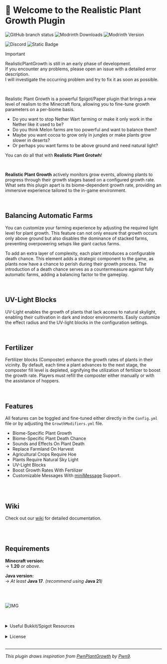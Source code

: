 # 👋 Welcome to the Realistic Plant Growth Plugin

![GitHub branch status](https://img.shields.io/github/checks-status/Happy-Hop7/RealisticPlantGrowth/master?style=for-the-badge)
![Modrinth Downloads](https://img.shields.io/modrinth/dt/TcGxLk2t?style=for-the-badge&logo=modrinth&logoSize=auto&link=https%3A%2F%2Fmodrinth.com%2Fplugin%2Frealistic-plant-growth)
![Modrinth Version](https://img.shields.io/modrinth/v/TcGxLk2t?style=for-the-badge&link=https%3A%2F%2Fmodrinth.com%2Fplugin%2Frealistic-plant-growth%2Fversion%2Flatest)

![Discord](https://img.shields.io/discord/1241334817098956851?style=for-the-badge&logo=discord&link=https%3A%2F%2Fdiscord.gg%2FPgUhUNGu2A)
![Static Badge](https://img.shields.io/badge/wiki-RealisticPlantGrowth?style=for-the-badge&logo=gitbook&labelColor=gray&color=c73636&link=https%3A%2F%2Fdocs.nightevolution.de%2F)



> [!IMPORTANT]
> RealisticPlantGrowth is still in an early phase of development. <br>
> If you encounter any problems, please open an issue with a detailed error description. <br>
> I will investigate the occurring problem and try to fix it as soon as possible.

<br>

Realistic Plant Growth is a powerful Spigot/Paper plugin that brings a new level of realism to
the Minecraft flora, allowing you to fine-tune growth parameters on a per-biome basis.

- Do you want to stop Nether Wart farming or make it only work in the Nether like it used to be?
- Do you think Melon farms are too powerful and want to balance them?
- Maybe you want cocoa to grow only in jungles or make plants grow slower in deserts?
- Or perhaps you want farms to be above ground and need natural light?

You can do all that with **Realistic Plant Grotwh**!


<br>

**Realistic Plant Growth** actively monitors grow events, allowing plants to progress through their growth stages based
on a configured growth rate. <br>
What sets this plugin apart is its biome-dependent growth rate, providing an immersive experience tailored to the
in-game environment.

<br>

## Balancing Automatic Farms

You can customize your farming experience by adjusting the required light level for plant growth. This feature can not
only ensure that growth occurs only above ground but also disables the dominance of stacked farms, preventing
overpowering setups like giant cactus farms.

To add an extra layer of complexity, each plant introduces a configurable death chance. This element adds a strategic
component to the game, as plants now have a chance to perish during their growth process. The introduction of a death
chance serves as a countermeasure against fully automatic farms, adding a balancing factor to the gameplay.


<br>

## UV-Light Blocks

UV-Light enables the growth of plants that lack access to natural skylight, enabling their cultivation in dark and
indoor environments. Easily customize the effect radius and the UV-light blocks in the configuration settings.

<br>

## Fertilizer

Fertilizer blocks (Composter) enhance the growth rates of plants in their vicinity. By default, each time a plant
advances to the next stage, the composter fill level is depleted, signifying the utilization of fertilizer to boost the
growth rate. Players must refill the composter either manually or with the assistance of hoppers.


<br>

## Features

All features can be toggled and fine-tuned either directly in the ```Config.yml``` file or by adjusting
the ```GrowthModifiers.yml``` file.

- Biome-Specific Plant Growth
- Biome-Specific Plant Death Chance
- Sounds and Effects On Plant Death
- Replace Farmland On Harvest
- Agricultural Crops Require Hoe
- Plants Require Natural Sky Light
- UV-Light Blocks
- Boost Growth Rates With Fertilizer
- Customizable Messages With [miniMessage](https://docs.advntr.dev/minimessage/format.html) Support.



<br>
<br>

## Wiki
Check out our [wiki](https://docs.nightevolution.de/) for detailed documentation.

<br>
<br>

## Requirements

**Minecraft version:** <br>
-> **1.20** _or above_.

**Java version:** <br>
-> _At least_ **Java 17**. _(recommend using_ **Java 21**_)_

<br>
<br>


![IMG](https://bstats.org/signatures/bukkit/Realistic%20Plant%20Growth.svg)

<br>
<br>

<details>
<summary>Useful Bukkit/Spigot Resources</summary>

## Useful Bukkit/Spigot Resources

- Item/Plant Materials: [Material Documentation](https://hub.spigotmc.org/javadocs/spigot/org/bukkit/Material.html)
- All available Biomes: [Biome Documentation](https://hub.spigotmc.org/javadocs/spigot/org/bukkit/block/Biome.html)
- Sounds: [Sound Documentation](https://hub.spigotmc.org/javadocs/bukkit/org/bukkit/Sound.html)
- Effects: [Effect Documentation](https://hub.spigotmc.org/javadocs/bukkit/org/bukkit/Effect.html)

</details>


<br>

<details>
  <summary>License</summary>

## License

Realistic Plant Growth is licensed under the terms of the GNU General Public License (GPL) version 3
or any later versions, as published by the Free Software Foundation.
This means you are free to redistribute and modify the program, subject to the conditions outlined
in the license.

### Warranty Disclaimer

Realistic Plant Growth is distributed in the hope that it will be useful, but WITHOUT ANY WARRANTY;
without even the implied warranty of MERCHANTABILITY or FITNESS FOR A PARTICULAR PURPOSE.
See the GNU General Public License for more details.

You should have received a copy of the GNU General Public License along with Realistic Plant Growth. <br>
If not, see [http://www.gnu.org/licenses/](http://www.gnu.org/licenses/).

### Contribution and Collaboration

Contributions to Realistic Plant Growth are welcome under the terms of the GPL.
If you choose to contribute, you agree that your contributions will also be subject to the license terms outlined in the GPL.

</details>

<br>

---


_This plugin draws inspiration from [PwnPlantGrowth](https://github.com/Pwn9/PwnPlantGrowth)
by [Pwn9](https://github.com/Pwn9)._ <br>


